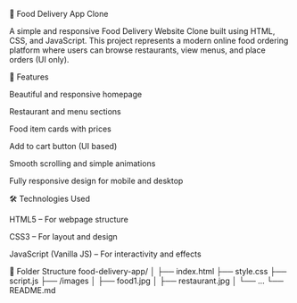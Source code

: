🍔 Food Delivery App Clone

A simple and responsive Food Delivery Website Clone built using HTML, CSS, and JavaScript.
This project represents a modern online food ordering platform where users can browse restaurants, view menus, and place orders (UI only).

🚀 Features

Beautiful and responsive homepage

Restaurant and menu sections

Food item cards with prices

Add to cart button (UI based)

Smooth scrolling and simple animations

Fully responsive design for mobile and desktop

🛠️ Technologies Used

HTML5 – For webpage structure

CSS3 – For layout and design

JavaScript (Vanilla JS) – For interactivity and effects

📂 Folder Structure
food-delivery-app/
│
├── index.html
├── style.css
├── script.js
├── /images
│   ├── food1.jpg
│   ├── restaurant.jpg
│   └── ...
└── README.md
